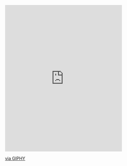 <iframe src="https://giphy.com/embed/mj4ruS6mHkdKEdmwc1" width="384" height="480" frameBorder="0" class="giphy-embed" allowFullScreen></iframe><p><a href="https://giphy.com/gifs/demon-slayer-full-moon-aesthetic-mj4ruS6mHkdKEdmwc1">via GIPHY</a></p>

